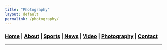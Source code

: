 ```yaml
---
title: "Photography"
layout: default
permalink: /photography/
---
```


### [<span style="color:black">Home</span>](https://www.markbahensky.com) \| [<span style="color:black">About</span>](about.md) \| [<span style="color:black">Sports</span>](sports.md) \| [<span style="color:black">News</span>](news.md) \| [<span style="color:black">Video</span>](video.md) \| [<span style="color:black">Photography</span>](photography.md) \| [<span style="color:black">Contact</span>](contact.md)
_____
